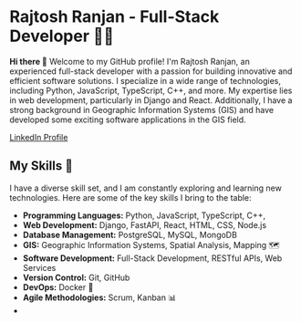 
<!--
**rajtoshranjan/rajtoshranjan** is a ✨ _special_ ✨ repository because its `README.md` (this file) appears on your GitHub profile.

Here are some ideas to get you started:

- 🔭 I’m currently working on ...
- 🌱 I’m currently learning ...
- 👯 I’m looking to collaborate on ...
- 🤔 I’m looking for help with ...
- 💬 Ask me about ...
- 📫 How to reach me: ...
- 😄 Pronouns: ...
- ⚡ Fun fact: ...
-->

# Rajtosh Ranjan - Full-Stack Developer 👨‍💻

**Hi there 👋**
Welcome to my GitHub profile! I'm Rajtosh Ranjan, an experienced full-stack developer with a passion for building innovative and efficient software solutions. I specialize in a wide range of technologies, including Python, JavaScript, TypeScript, C++, and more. My expertise lies in web development, particularly in Django and React. Additionally, I have a strong background in Geographic Information Systems (GIS) and have developed some exciting software applications in the GIS field.

[LinkedIn Profile](https://www.linkedin.com/in/rajtoshranjan/)



## My Skills 🔧

I have a diverse skill set, and I am constantly exploring and learning new technologies. Here are some of the key skills I bring to the table:

- **Programming Languages:** Python, JavaScript, TypeScript, C++, 
- **Web Development:** Django, FastAPI, React, HTML, CSS, Node.js
- **Database Management:** PostgreSQL, MySQL, MongoDB
- **GIS:** Geographic Information Systems, Spatial Analysis, Mapping 🗺️
- **Software Development:** Full-Stack Development, RESTful APIs, Web Services
- **Version Control:** Git, GitHub
- **DevOps:** Docker 🐳
- **Agile Methodologies:** Scrum, Kanban 📊
- 
<!--
## Contact Me 📬

I'm always open to collaboration and discussing exciting projects. If you have any questions, ideas, or just want to connect, feel free to reach out to me via email at codinguda@gmail.com

Let's innovate and build amazing software together! 🌟
-->
